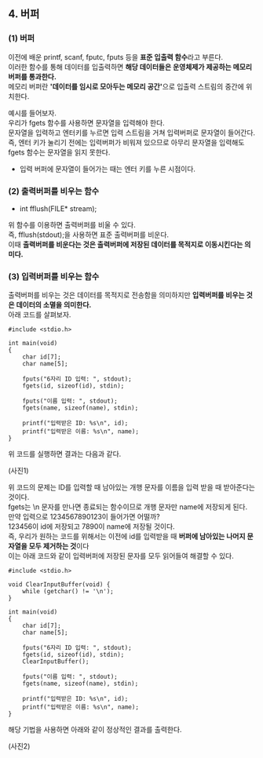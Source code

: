 <h2> <strong> 4. 버퍼 </strong> </h2>

<h3> <strong> (1) 버퍼 </strong> </h3>

이전에 배운 printf, scanf, fputc, fputs 등을 <b>표준 입출력 함수</b>라고 부른다.<br>
이러한 함수를 통해 데이터를 입출력하면 <b>해당 데이터들은 운영체제가 제공하는 메모리 버퍼를 통과한다.</b> <br>
메모리 버퍼란 <b>'데이터를 임시로 모아두는 메모리 공간'</b>으로 입출력 스트림의 중간에 위치한다. <br>

예시를 들어보자. <br>
우리가 fgets 함수를 사용하면 문자열을 입력해야 한다. <br>
문자열을 입력하고 엔터키를 누르면 입력 스트림을 거쳐 입력버퍼로 문자열이 들어간다. <br>
즉, 엔터 키가 눌리기 전에는 입력버퍼가 비워져 있으므로 아무리 문자열을 입력해도 fgets 함수는 문자열을 읽지 못한다.

* 입력 버퍼에 문자열이 들어가는 때는 엔터 키를 누른 시점이다.

<h3> <strong> (2) 출력버퍼를 비우는 함수 </strong> </h3>

* int fflush(FILE* stream);

위 함수를 이용하면 출력버퍼를 비울 수 있다. <br>
즉, fflush(stdout);을 사용하면 표준 출력버퍼를 비운다.<br>
이때 **출력버퍼를 비운다는 것은 출력버퍼에 저장된 데이터를 목적지로 이동시킨다는 의미다.** 

<h3> <strong> (3) 입력버퍼를 비우는 함수 </strong> </h3>

출력버퍼를 비우는 것은 데이터를 목적지로 전송함을 의미하지만 **입력버퍼를 비우는 것은 데이터의 소멸을 의미한다.** <br>
아래 코드를 살펴보자.

```(c)
#include <stdio.h>

int main(void)
{
	char id[7];
	char name[5];

	fputs("6자리 ID 입력: ", stdout);
	fgets(id, sizeof(id), stdin);

	fputs("이름 입력: ", stdout);
	fgets(name, sizeof(name), stdin);

	printf("입력받은 ID: %s\n", id);
	printf("입력받은 이름: %s\n", name);
}
```

위 코드를 실행하면 결과는 다음과 같다.

(사진1)

위 코드의 문제는 ID를 입력할 때 남아있는 개행 문자를 이름을 입력 받을 때 받아준다는 것이다. <br>
fgets는 \n 문자를 만나면 종료되는 함수이므로 개행 문자만 name에 저장되게 된다. <br>
만약 입력으로 1234567890123이 들어가면 어떨까? <br>
123456이 id에 저장되고 7890이 name에 저장될 것이다. <br>
즉, 우리가 원하는 코드를 위해서는 이전에 id를 입력받을 때 <b>버퍼에 남아있는 나머지 문자열을 모두 제거하는 것</b>이다 <br>
이는 아래 코드와 같이 입력버퍼에 저장된 문자를 모두 읽어들여 해결할 수 있다. <br>

```(c)
#include <stdio.h>

void ClearInputBuffer(void) {
	while (getchar() != '\n');
}

int main(void)
{
	char id[7];
	char name[5];

	fputs("6자리 ID 입력: ", stdout);
	fgets(id, sizeof(id), stdin);
	ClearInputBuffer();

	fputs("이름 입력: ", stdout);
	fgets(name, sizeof(name), stdin);

	printf("입력받은 ID: %s\n", id);
	printf("입력받은 이름: %s\n", name);
}
```

해당 기법을 사용하면 아래와 같이 정상적인 결과를 출력한다.

(사진2)